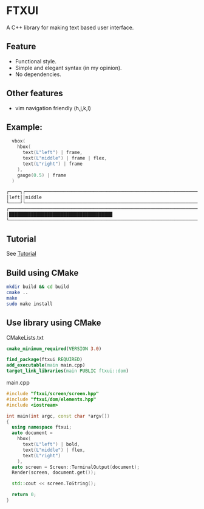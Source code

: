 # FTXUI

A C++ library for making text based user interface.

## Feature
 * Functional style.
 * Simple and elegant syntax (in my opinion).
 * No dependencies.

## Other features
 * vim navigation friendly (h,j,k,l)

## Example:
~~~cpp
  vbox(
    hbox(
      text(L"left") | frame,
      text(L"middle") | frame | flex,
      text(L"right") | frame
    ),
    gauge(0.5) | frame
  )
~~~

~~~bash
┌────┐┌───────────────────────────────────────────────────────────────┐┌─────┐
│left││middle                                                         ││right│
└────┘└───────────────────────────────────────────────────────────────┘└─────┘
┌────────────────────────────────────────────────────────────────────────────┐
│██████████████████████████████████████                                      │
└────────────────────────────────────────────────────────────────────────────┘
~~~

## Tutorial
See [Tutorial](./tutorial.md)

## Build using CMake
~~~bash
mkdir build && cd build
cmake ..
make
sudo make install
~~~

## Use library using CMake

CMakeLists.txt
~~~cmake
cmake_minimum_required(VERSION 3.0)

find_package(ftxui REQUIRED)
add_executable(main main.cpp)
target_link_libraries(main PUBLIC ftxui::dom)
~~~

main.cpp
~~~cpp
#include "ftxui/screen/screen.hpp"
#include "ftxui/dom/elements.hpp"
#include <iostream>

int main(int argc, const char *argv[])
{
  using namespace ftxui;
  auto document =
    hbox(
      text(L"left") | bold,
      text(L"middle") | flex,
      text(L"right")
    ),
  auto screen = Screen::TerminalOutput(document);
  Render(screen, document.get());

  std::cout << screen.ToString();

  return 0;
}
~~~
